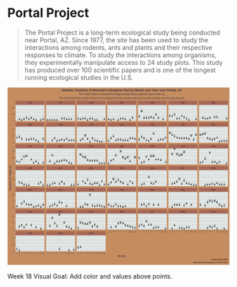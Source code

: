 # Portal Project 

> The Portal Project is a long-term ecological study being conducted near Portal, AZ. Since 1977, the site has been used to study the interactions among rodents, ants and plants and their respective responses to climate. To study the interactions among organisms, they experimentally manipulate access to 24 study plots. This study has produced over 100 scientific papers and is one of the longest running ecological studies in the U.S.

![](plot.png)

Week 18 Visual Goal: Add color and values above points. 